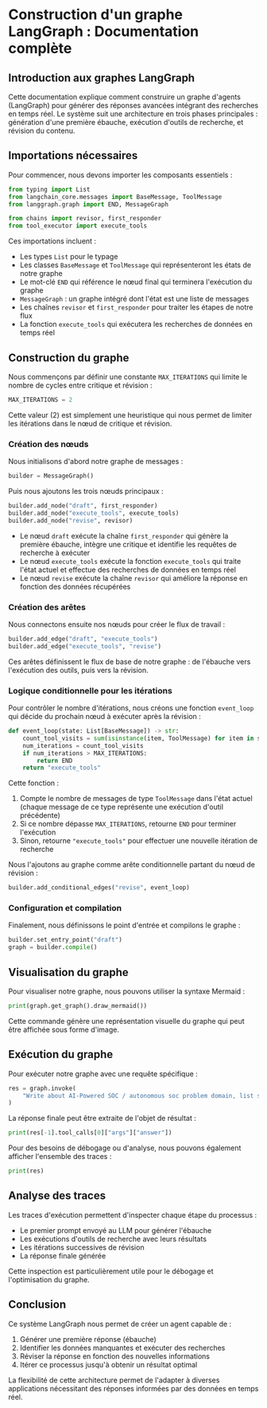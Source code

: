 
# Construction d'un graphe LangGraph : Documentation complète

## Introduction aux graphes LangGraph

Cette documentation explique comment construire un graphe d'agents (LangGraph) pour générer des réponses avancées intégrant des recherches en temps réel. Le système suit une architecture en trois phases principales : génération d'une première ébauche, exécution d'outils de recherche, et révision du contenu.

## Importations nécessaires

Pour commencer, nous devons importer les composants essentiels :

```python
from typing import List
from langchain_core.messages import BaseMessage, ToolMessage
from langgraph.graph import END, MessageGraph

from chains import revisor, first_responder
from tool_executor import execute_tools
```

Ces importations incluent :
- Les types `List` pour le typage
- Les classes `BaseMessage` et `ToolMessage` qui représenteront les états de notre graphe
- Le mot-clé `END` qui référence le nœud final qui terminera l'exécution du graphe
- `MessageGraph` : un graphe intégré dont l'état est une liste de messages
- Les chaînes `revisor` et `first_responder` pour traiter les étapes de notre flux
- La fonction `execute_tools` qui exécutera les recherches de données en temps réel

## Construction du graphe

Nous commençons par définir une constante `MAX_ITERATIONS` qui limite le nombre de cycles entre critique et révision :

```python
MAX_ITERATIONS = 2
```

Cette valeur (2) est simplement une heuristique qui nous permet de limiter les itérations dans le nœud de critique et révision.

### Création des nœuds

Nous initialisons d'abord notre graphe de messages :

```python
builder = MessageGraph()
```

Puis nous ajoutons les trois nœuds principaux :

```python
builder.add_node("draft", first_responder)
builder.add_node("execute_tools", execute_tools)
builder.add_node("revise", revisor)
```

- Le nœud `draft` exécute la chaîne `first_responder` qui génère la première ébauche, intègre une critique et identifie les requêtes de recherche à exécuter
- Le nœud `execute_tools` exécute la fonction `execute_tools` qui traite l'état actuel et effectue des recherches de données en temps réel
- Le nœud `revise` exécute la chaîne `revisor` qui améliore la réponse en fonction des données récupérées

### Création des arêtes

Nous connectons ensuite nos nœuds pour créer le flux de travail :

```python
builder.add_edge("draft", "execute_tools")
builder.add_edge("execute_tools", "revise")
```

Ces arêtes définissent le flux de base de notre graphe : de l'ébauche vers l'exécution des outils, puis vers la révision.

### Logique conditionnelle pour les itérations

Pour contrôler le nombre d'itérations, nous créons une fonction `event_loop` qui décide du prochain nœud à exécuter après la révision :

```python
def event_loop(state: List[BaseMessage]) -> str:
    count_tool_visits = sum(isinstance(item, ToolMessage) for item in state)
    num_iterations = count_tool_visits
    if num_iterations > MAX_ITERATIONS:
        return END
    return "execute_tools"
```

Cette fonction :
1. Compte le nombre de messages de type `ToolMessage` dans l'état actuel (chaque message de ce type représente une exécution d'outil précédente)
2. Si ce nombre dépasse `MAX_ITERATIONS`, retourne `END` pour terminer l'exécution
3. Sinon, retourne `"execute_tools"` pour effectuer une nouvelle itération de recherche

Nous l'ajoutons au graphe comme arête conditionnelle partant du nœud de révision :

```python
builder.add_conditional_edges("revise", event_loop)
```

### Configuration et compilation

Finalement, nous définissons le point d'entrée et compilons le graphe :

```python
builder.set_entry_point("draft")
graph = builder.compile()
```

## Visualisation du graphe

Pour visualiser notre graphe, nous pouvons utiliser la syntaxe Mermaid :

```python
print(graph.get_graph().draw_mermaid())
```

Cette commande génère une représentation visuelle du graphe qui peut être affichée sous forme d'image.

## Exécution du graphe

Pour exécuter notre graphe avec une requête spécifique :

```python
res = graph.invoke(
    "Write about AI-Powered SOC / autonomous soc problem domain, list startups that do that and raised capital."
)
```

La réponse finale peut être extraite de l'objet de résultat :

```python
print(res[-1].tool_calls[0]["args"]["answer"])
```

Pour des besoins de débogage ou d'analyse, nous pouvons également afficher l'ensemble des traces :

```python
print(res)
```

## Analyse des traces

Les traces d'exécution permettent d'inspecter chaque étape du processus :
- Le premier prompt envoyé au LLM pour générer l'ébauche
- Les exécutions d'outils de recherche avec leurs résultats
- Les itérations successives de révision
- La réponse finale générée

Cette inspection est particulièrement utile pour le débogage et l'optimisation du graphe.

## Conclusion

Ce système LangGraph nous permet de créer un agent capable de :
1. Générer une première réponse (ébauche)
2. Identifier les données manquantes et exécuter des recherches
3. Réviser la réponse en fonction des nouvelles informations
4. Itérer ce processus jusqu'à obtenir un résultat optimal

La flexibilité de cette architecture permet de l'adapter à diverses applications nécessitant des réponses informées par des données en temps réel.